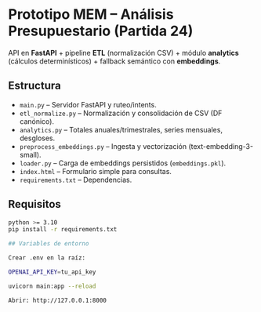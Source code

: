 # Prototipo MEM – Análisis Presupuestario (Partida 24)

API en **FastAPI** + pipeline **ETL** (normalización CSV) + módulo **analytics** (cálculos determinísticos) + fallback semántico con **embeddings**.

## Estructura
- `main.py` – Servidor FastAPI y ruteo/intents.
- `etl_normalize.py` – Normalización y consolidación de CSV (DF canónico).
- `analytics.py` – Totales anuales/trimestrales, series mensuales, desgloses.
- `preprocess_embeddings.py` – Ingesta y vectorización (text-embedding-3-small).
- `loader.py` – Carga de embeddings persistidos (`embeddings.pkl`).
- `index.html` – Formulario simple para consultas.
- `requirements.txt` – Dependencias.

## Requisitos
```bash
python >= 3.10
pip install -r requirements.txt

## Variables de entorno

Crear .env en la raíz:

OPENAI_API_KEY=tu_api_key

uvicorn main:app --reload

Abrir: http://127.0.0.1:8000
